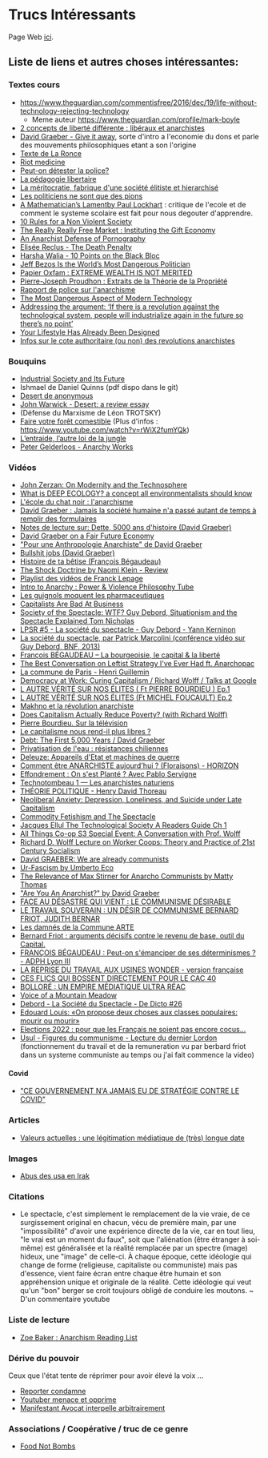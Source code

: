 # Trucs Intéressants

Page Web [ici](https://tblain.github.io/trucs_interressant/).

## Liste de liens et autres choses intéressantes:

### Textes cours

* https://www.theguardian.com/commentisfree/2016/dec/19/life-without-technology-rejecting-technology
  * Meme auteur https://www.theguardian.com/profile/mark-boyle
* [2 concepts de liberté différente : libéraux et anarchistes](https://www.infolibertaire.net/%E2%98%85-liberte-des-liberaux-et-liberte-des-anarchistes/)
* [David Graeber - Give it away](https://theanarchistlibrary.org/library/david-graeber-give-it-away), sorte d'intro a l'economie du dons et parle des mouvements philosophiques etant a son l'origine
* [Texte de La Ronce](https://docs.google.com/document/d/1V6oWtihszT4Gl3jRM_HcseHwcvg1BrXvnzsomgqPGWg/edit)
* [Riot medicine](https://riotmedicine.net/)
* [Peut-on détester la police?](https://lundi.am/IMG/pdf/253844818-peut-on-detester-la-police-ter-s.pdf)
* [La pédagogie libertaire](https://www.socialisme-libertaire.fr/2016/05/pedagogie-libertaire.html)
* [La méritocratie, fabrique d'une société élitiste et hierarchisé ](https://www.socialisme-libertaire.fr/2015/03/la-meritocratie-fabrique-d-une-societe-elitiste-et-hierarchise.html)
* [Les politiciens ne sont que des pions ](https://www.socialisme-libertaire.fr/2020/12/les-politiciens-ne-sont-que-des-pions.html)
* [A Mathematician’s Lamentby Paul Lockhart](LockhartsLament.pdf) : critique de l'ecole et de comment le systeme scolaire est fait pour nous degouter d'apprendre.
* [ 10 Rules for a Non Violent Society ](https://theanarchistlibrary.org/library/philip-richlin-10-rules-for-a-non-violent-society)
* [The Really Really Free Market : Instituting the Gift Economy](https://theanarchistlibrary.org/library/crimethinc-the-really-really-free-market)
* [An Anarchist Defense of Pornography](https://anarchymag.org/2015/08/an-anarchist-defense-of-pornography/)
* [Elisée Reclus - The Death Penalty](https://theanarchistlibrary.org/library/elisee-reclus-the-death-penalty)
* [Harsha Walia - 10 Points on the Black Bloc](https://theanarchistlibrary.org/h/hw/harsha-walia-10-points-on-the-black-bloc.html)
* [Jeff Bezos Is the World’s Most Dangerous Politician](https://medium.com/surviving-tomorrow/jeff-bezos-is-the-worlds-most-dangerous-politician-61991bc4f516)
* [Papier Oxfam : EXTREME WEALTH IS NOT MERITED](https://www-cdn.oxfam.org/s3fs-public/file_attachments/dp-extreme-wealth-is-not-merited-241115-en.pdf)
* [Pierre-Joseph Proudhon : Extraits de la Théorie de la Propriété](https://www.panarchy.org/proudhon/propriete.html)
* [Rapport de police sur l'anarchisme](./ADA_fulltext.pdf)
* [The Most Dangerous Aspect of Modern Technology](https://antitechrevolution.wordpress.com/2020/11/12/the-most-dangerous-aspect-of-modern-technology/)
* [Addressing the argument: ‘If there is a revolution against the technological system, people will industrialize again in the future so there’s no point’](https://antitechrevolution.wordpress.com/2021/03/30/addressing-the-argument-if-there-is-a-revolution-against-the-technological-system-people-will-industrialize-again-in-the-future-so-theres-no-point/)
* [Your Lifestyle Has Already Been Designed](https://www.raptitude.com/2010/07/your-lifestyle-has-already-been-designed/)
* [Infos sur le cote authoritaire (ou non) des revolutions anarchistes](https://www.reddit.com/r/DebateAnarchism/comments/ms3wi5/the_issue_of_authoritarianism_in_anarchist/)


### Bouquins
* [Industrial Society and Its Future](https://theanarchistlibrary.org/library/fc-industrial-society-and-its-future)
* Ishmael de Daniel Quinns (pdf dispo dans le git)
* [Desert de anonymous](https://theanarchistlibrary.org/library/anonymous-desert)
* [John Warwick - Desert: a review essay](https://theanarchistlibrary.org/library/john-warwick-desert-a-review-essay)
* (Défense du Marxisme de Léon TROTSKY)
* [Faire votre forêt comestible](http://www.agriculture19.lesfichesabebert.fr/) (Plus d'infos : https://www.youtube.com/watch?v=rWiX2fumYQk)
* [L’entraide, l’autre loi de la jungle](https://pabloservigne.com/entraide-2/)
* [Peter Gelderloos - Anarchy Works](https://theanarchistlibrary.org/library/peter-gelderloos-anarchy-works)

### Vidéos
* [John Zerzan: On Modernity and the Technosphere](https://www.youtube.com/watch?v=3I9QJVNas5k)
* [What is DEEP ECOLOGY? a concept all environmentalists should know](https://www.youtube.com/watch?v=xoKvBqssXf4)
* [L'école du chat noir : l'anarchisme](https://www.youtube.com/watch?v=U3Rs7Pjd8gM)
* [David Graeber : Jamais la société humaine n'a passé autant de temps à remplir des formulaires](https://www.youtube.com/watch?v=y-G7461XhMs)
* [Notes de lecture sur: Dette, 5000 ans d'histoire (David Graeber)](https://www.youtube.com/watch?v=24X49S1ajcQ)
* [David Graeber on a Fair Future Economy](https://www.youtube.com/watch?v=7YynqVvgZYI)
* ["Pour une Anthropologie Anarchiste" de David Graeber](https://www.youtube.com/watch?v=Z9ApjcTxZKM)
* [Bullshit jobs (David Graeber)](https://www.youtube.com/watch?v=8cvPDiWkD6I&feature=youtu.be)
* [Histoire de ta bêtise (François Bégaudeau)](https://www.youtube.com/watch?v=_eb3BFkj3Dg)
* [The Shock Doctrine by Naomi Klein - Review](https://www.youtube.com/watch?v=_PMkBy007VU&feature=emb_logo)
* [Playlist des vidéos de Franck Lepage](https://www.youtube.com/playlist?list=PLFePO0DghdicNrU0KytikJAV310b9i7Gz)
* [Intro to Anarchy : Power & Violence Philosophy Tube](https://www.youtube.com/watch?v=bCAUmh99hMI)
* [Les guignols moquent les pharmaceutiques](VIDEO-2020-11-20-08-31-13.mp4)
* [Capitalists Are Bad At Business](https://www.youtube.com/watch?v=yP9Oj65OweI)
* [Society of the Spectacle: WTF? Guy Debord, Situationism and the Spectacle Explained Tom Nicholas](https://www.youtube.com/watch?v=RGJr08N-auM)
* [LPSR #5 - La société du spectacle - Guy Debord - Yann Kerninon](https://www.youtube.com/watch?v=ptR6IQwobf4)
* [La société du spectacle, par Patrick Marcolini (conférence vidéo sur Guy Debord, BNF, 2013)](https://www.youtube.com/watch?v=LAibRpDB9qM)
* [François BÉGAUDEAU – La bourgeoisie, le capital & la liberté](https://www.youtube.com/watch?v=4gX5KpOboDo)
* [The Best Conversation on Leftist Strategy I've Ever Had ft. Anarchopac](https://www.youtube.com/watch?v=fH12TOZ-_Sg)
* [La commune de Paris - Henri Guillemin](https://www.youtube.com/watch?v=PwXwDp3Ze7Q)
* [Democracy at Work: Curing Capitalism / Richard Wolff / Talks at Google](https://www.youtube.com/watch?v=ynbgMKclWWc)
* [L AUTRE VÉRITÉ SUR NOS ÉLITES ( Ft PIERRE BOURDIEU )  Ep.1](https://www.youtube.com/watch?v=w4EtFZ1ci20)
* [L AUTRE VÉRITÉ SUR NOS ÉLITES (Ft MICHEL FOUCAULT)  Ep.2](https://www.youtube.com/watch?v=YYYkd-LyNow)
* [Makhno et la révolution anarchiste ](https://www.youtube.com/watch?v=fPLHhnEIXvI)
* [Does Capitalism Actually Reduce Poverty? (with Richard Wolff)](https://www.youtube.com/watch?v=Co4FES0ehyI)
* [Pierre Bourdieu. Sur la télévision](https://www.youtube.com/watch?v=vcc6AEpjdcY)
* [Le capitalisme nous rend-il plus libres ?](https://www.youtube.com/watch?v=x3baW6zCOxY)
* [Debt: The First 5,000 Years / David Graeber](https://www.youtube.com/watch?v=CZIINXhGDcs)
* [Privatisation de l'eau : résistances chiliennes](https://www.youtube.com/watch?v=9v_6tfnVgBU)
* [Deleuze: Appareils d'Etat et machines de guerre](https://www.youtube.com/watch?v=az-JR9_GOoA)
* [Comment être ANARCHISTE aujourd'hui ? (Floraisons) - HORIZON](https://www.youtube.com/watch?v=1NS-eogteA0)
* [Effondrement : On s'est Planté ? Avec Pablo Servigne](https://www.youtube.com/watch?v=xs_a5PQZocY&feature=emb_logo)
* [Technotombeau 1 — Les anarchistes naturiens](https://www.youtube.com/watch?v=WpduDj8-HsQ&t=313s)
* [THÉORIE POLITIQUE - Henry David Thoreau](https://www.youtube.com/watch?v=JJL9S0J8-4k)
* [Neoliberal Anxiety: Depression, Loneliness, and Suicide under Late Capitalism](https://www.youtube.com/watch?v=hcT7JQRtnDE)
* [Commodity Fetishism and The Spectacle](https://www.youtube.com/watch?v=bOUXB6wXr_s)
* [Jacques Ellul The Technological Society A Readers Guide Ch 1](https://www.youtube.com/watch?v=VvWWEf6bi5A)
* [All Things Co-op S3 Special Event: A Conversation with Prof. Wolff](https://www.youtube.com/watch?v=XTd9KRtO5yI)
* [Richard D. Wolff Lecture on Worker Coops: Theory and Practice of 21st Century Socialism](https://www.youtube.com/watch?v=a1WUKahMm1s)
* [David GRAEBER: We are already communists](https://www.youtube.com/watch?v=IcK7rkajHKE)
* [Ur-Fascism by Umberto Eco](https://www.youtube.com/watch?v=yg0uTHY9OyQ)
* [The Relevance of Max Stirner for Anarcho Communists by Matty Thomas](https://www.youtube.com/watch?v=J2c_nkZTsmE)
* ["Are You An Anarchist?" by David Graeber](https://www.youtube.com/watch?v=-G19LwrJwkw)
* [FACE AU DÉSASTRE QUI VIENT : LE COMMUNISME DÉSIRABLE](https://www.youtube.com/watch?v=sBLwC6BQX-s&t=2s)
* [LE TRAVAIL SOUVERAIN : UN DÉSIR DE COMMUNISME  BERNARD FRIOT, JUDITH BERNAR](https://www.youtube.com/watch?v=NsiBjSkjXYw)
* [Les damnés de la Commune  ARTE](https://www.youtube.com/watch?v=rtK76S0_tHE)
* [Bernard Friot : arguments décisifs contre le revenu de base, outil du Capital.](https://www.youtube.com/watch?v=lHujBHqNSBg)
* [FRANÇOIS BÉGAUDEAU : Peut-on s'émanciper de ses déterminismes ? - ADPH Lyon III](https://www.youtube.com/watch?v=owPFdSEdSKA)
* [LA REPRISE DU TRAVAIL AUX USINES WONDER - version française](https://www.youtube.com/watch?v=ht1RkTMY0h4)
* [CES FLICS QUI BOSSENT DIRECTEMENT POUR LE CAC 40](https://www.youtube.com/watch?v=45VlEVe4jjM)
* [BOLLORÉ : UN EMPIRE MÉDIATIQUE ULTRA RÉAC](https://www.youtube.com/watch?v=5CQzwnPpAKY)
* [Voice of a Mountain Meadow](https://www.youtube.com/watch?v=mvvpLpW2Ibg)
* [Debord - La Société du Spectacle - De Dicto #26](https://www.youtube.com/watch?v=r6mERrGVcJE)
* [Edouard Louis: «On propose deux choses aux classes populaires: mourir ou mourir»](https://www.youtube.com/watch?v=he6CWAHa278)
* [Elections 2022 : pour que les Français ne soient pas encore cocus...](https://www.youtube.com/watch?v=gTXzurFfBQo)
* [Usul - Figures du communisme - Lecture du dernier Lordon](https://youtu.be/97eAZ7oj7U0?t=4100) (fonctionnement du travail et de la remuneration vu par berbard friot dans un systeme communiste au temps ou j'ai fait commence la video)

#### Covid
* ["CE GOUVERNEMENT N'A JAMAIS EU DE STRATÉGIE CONTRE LE COVID"](https://www.youtube.com/watch?v=EObk12JQhLg)

### Articles
* [Valeurs actuelles : une légitimation médiatique de (très) longue date](https://www.acrimed.org/Valeurs-actuelles-une-legitimation-mediatique-de)

### Images
* [Abus des usa en Irak](https://ushypocrisy.com/2013/04/28/lest-we-forget-the-horrifying-images-from-abu-ghraib-prison-in-iraq-graphic-imagery/)

### Citations
* Le spectacle, c'est simplement le remplacement de la vie vraie, de ce surgissement original en chacun, vécu de première main, par une "impossibilité" d'avoir une expérience directe de la vie, car en tout lieu, "le vrai est un moment du faux", soit que l'aliénation (être étranger à soi-même) est généralisée et la réalité remplacée par un spectre (image) hideux, une "image" de celle-ci. À chaque époque, cette idéologie qui change de forme (religieuse, capitaliste ou communiste) mais pas d'essence, vient faire écran entre chaque être humain et son appréhension unique et originale de la réalité. Cette idéologie qui veut qu'un "bon" berger se croit toujours obligé de conduire les moutons.
 ~ D'un commentaire youtube
 
### Liste de lecture
* [Zoe Baker : Anarchism Reading List](https://anarchopac.wordpress.com/2013/05/31/recommended-reading/) 
 
### Dérive du pouvoir
Ceux que l'état tente de réprimer pour avoir élevé la voix ...
* [Reporter condamne](https://www.youtube.com/watch?v=z7uF4HsiPYg&t=19s)
* [Youtuber menace et opprime](https://www.youtube.com/watch?v=xYHlzo-1umE)
* [Manifestant Avocat interpelle arbitrairement](https://www.youtube.com/watch?v=dWzyQtdN7Fc)

### Associations / Coopérative / truc de ce genre
* [Food Not Bombs](http://foodnotbombs.net/new_site/index.php)

